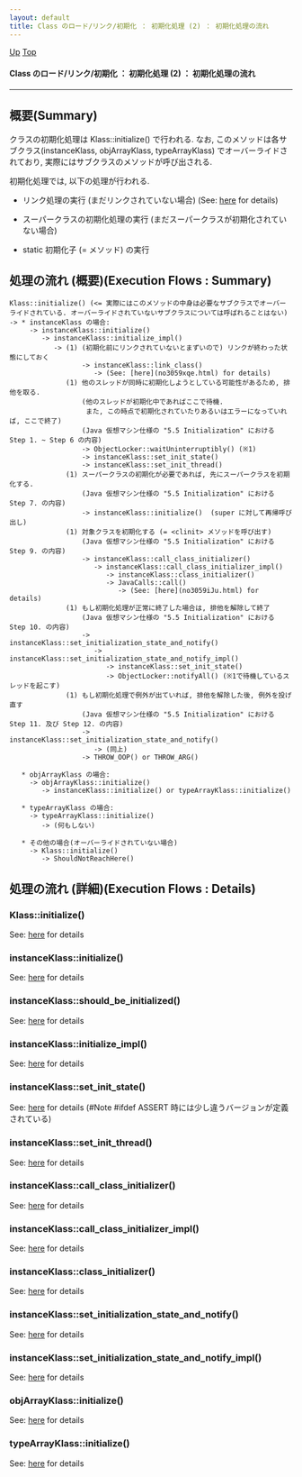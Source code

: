 ```yaml
---
layout: default
title: Class のロード/リンク/初期化 ： 初期化処理 (2) ： 初期化処理の流れ
---
```

[Up](no6dqMzJWt.html) [Top](../index.html)

#### Class のロード/リンク/初期化 ： 初期化処理 (2) ： 初期化処理の流れ

--- 
## 概要(Summary)
クラスの初期化処理は Klass::initialize() で行われる.
なお, このメソッドは各サブクラス(instanceKlass, objArrayKlass, typeArrayKlass) でオーバーライドされており,
実際にはサブクラスのメソッドが呼び出される.

初期化処理では, 以下の処理が行われる.

  * リンク処理の実行 (まだリンクされていない場合) (See: [here](no3059xqe.html) for details)

  * スーパークラスの初期化処理の実行 (まだスーパークラスが初期化されていない場合)

  * static 初期化子 (= <clinit> メソッド) の実行


## 処理の流れ (概要)(Execution Flows : Summary)
```
Klass::initialize() (<= 実際にはこのメソッドの中身は必要なサブクラスでオーバーライドされている. オーバーライドされていないサブクラスについては呼ばれることはない)
-> * instanceKlass の場合:
     -> instanceKlass::initialize()
        -> instanceKlass::initialize_impl()
           -> (1) (初期化前にリンクされていないとまずいので) リンクが終わった状態にしておく
                  -> instanceKlass::link_class()
                     -> (See: [here](no3059xqe.html) for details)
              (1) 他のスレッドが同時に初期化しようとしている可能性があるため, 排他を取る.
                  (他のスレッドが初期化中であればここで待機.
                   また, この時点で初期化されていたりあるいはエラーになっていれば, ここで終了)
                  (Java 仮想マシン仕様の "5.5 Initialization" における Step 1. ~ Step 6 の内容)
                  -> ObjectLocker::waitUninterruptibly() (※1)
                  -> instanceKlass::set_init_state()
                  -> instanceKlass::set_init_thread()
              (1) スーパークラスの初期化が必要であれば, 先にスーパークラスを初期化する.
                  (Java 仮想マシン仕様の "5.5 Initialization" における Step 7. の内容)
                  -> instanceKlass::initialize()  (super に対して再帰呼び出し)
              (1) 対象クラスを初期化する (= <clinit> メソッドを呼び出す)
                  (Java 仮想マシン仕様の "5.5 Initialization" における Step 9. の内容)
                  -> instanceKlass::call_class_initializer()
                     -> instanceKlass::call_class_initializer_impl()
                        -> instanceKlass::class_initializer()
                        -> JavaCalls::call()
                           -> (See: [here](no3059iJu.html) for details)
              (1) もし初期化処理が正常に終了した場合は, 排他を解除して終了
                  (Java 仮想マシン仕様の "5.5 Initialization" における Step 10. の内容)
                  -> instanceKlass::set_initialization_state_and_notify()
                     -> instanceKlass::set_initialization_state_and_notify_impl()
                        -> instanceKlass::set_init_state()
                        -> ObjectLocker::notifyAll() (※1で待機しているスレッドを起こす)
              (1) もし初期化処理で例外が出ていれば, 排他を解除した後, 例外を投げ直す
                  (Java 仮想マシン仕様の "5.5 Initialization" における Step 11. 及び Step 12. の内容)
                  -> instanceKlass::set_initialization_state_and_notify()
                     -> (同上)
                  -> THROW_OOP() or THROW_ARG()

   * objArrayKlass の場合:
     -> objArrayKlass::initialize()
        -> instanceKlass::initialize() or typeArrayKlass::initialize()

   * typeArrayKlass の場合:
     -> typeArrayKlass::initialize()
        -> (何もしない)

   * その他の場合(オーバーライドされていない場合)
     -> Klass::initialize()
        -> ShouldNotReachHere()
```

## 処理の流れ (詳細)(Execution Flows : Details)
### Klass::initialize()
See: [here](no7954-L2.html) for details
### instanceKlass::initialize()
See: [here](no75175VP.html) for details
### instanceKlass::should_be_initialized()
See: [here](no75175cD.html) for details
### instanceKlass::initialize_impl()
See: [here](no7517uUL.html) for details
### instanceKlass::set_init_state()
See: [here](no7517Exu.html) for details
(#Note #ifdef ASSERT 時には少し違うバージョンが定義されている)

### instanceKlass::set_init_thread()
See: [here](no7517Fy1.html) for details
### instanceKlass::call_class_initializer()
See: [here](no7517UoC.html) for details
### instanceKlass::call_class_initializer_impl()
See: [here](no7517uDD.html) for details
### instanceKlass::class_initializer()
See: [here](no7517ww0.html) for details
### instanceKlass::set_initialization_state_and_notify()
See: [here](no7517jMT.html) for details
### instanceKlass::set_initialization_state_and_notify_impl()
See: [here](no7517xQs.html) for details
### objArrayKlass::initialize()
See: [here](no7954Zvx.html) for details
### typeArrayKlass::initialize()
See: [here](no7954-Sq.html) for details






